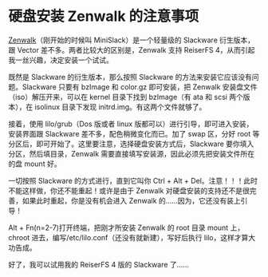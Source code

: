# 硬盘安装 Zenwalk 的注意事项

[Zenwalk][0]（刚开始的时候叫 MiniSlack）是一个轻量级的 Slackware 衍生版本，跟 Vector 差不多。两者比较大的区别是，Zenwalk 支持 ReiserFS 4，从而引起我一丝兴趣，决定安装一个试试。

既然是 Slackware 的衍生版本，那么按照 Slackware 的方法来安装它应该没有问题。Slackware 只要有 bzImage 和 color.gz 即可安装，把 Zenwalk 安装盘文件（iso）解压开来，可以在 kernel 目录下找到 bzImage（有 ata 和 scsi 两个版本），在 isolinux 目录下发现 initrd.img。有这两个文件就够了。

接着，使用 lilo/grub（Dos 版或者 linux 版都可以）进行引导，即可进入安装，安装界面跟 Slackware 差不多，配色稍微变化而已。加了 swap 区，分好 root 等分区后，即可开始了。这里要注意，选择硬盘安装方式后，Slackware 要你填入分区，然后填目录，Zenwalk 需要直接填写安装源，因此必须先把安装文件所在的盘 mount 好。

一切按照 Slackware 的方式进行，直到它叫你 Ctrl + Alt + Del。注意！！！此时不能这样做，你还不能重起！或许是由于 Zenwalk 对硬盘安装的支持还不是很完善，如果此时重起，你是没有机会进入 Zenwalk 的……因为，它还没有装上引导！

Alt + Fn(n=2-7)打开终端，把刚才所安装 Zenwalk 的 root 目录 mount 上，chroot 进去，编写/etc/lilo.conf（还没有就新建），写好后执行 lilo，这样才算大功告成。

好了，我可以试用我的 ReiserFS 4 版的 Slackware 了……

[0]: http://zenwalk.org
